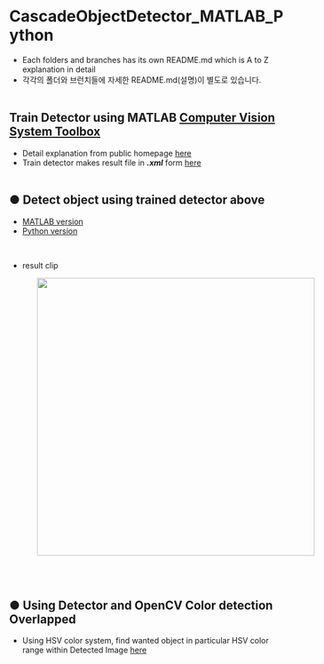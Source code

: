 # CascadeObjectDetector_MATLAB_Python
+ Each folders and branches has its own README.md which is A to Z explanation in detail
+ 각각의 폴더와 브런치들에 자세한 README.md(설명)이 별도로 있습니다.
</br></br>

## Train Detector using MATLAB [Computer Vision System Toolbox](https://kr.mathworks.com/help/vision/index.html)
+ Detail explanation from public homepage [here](https://kr.mathworks.com/help/vision/ug/train-a-cascade-object-detector.html?s_eid=PSM_13069)
+ Train detector makes result file in _**.xml**_ form [here](https://github.com/engcang/CascadeObjectDetector_MATLAB_Python/tree/master/Train_Detector_MATLAB)
</br></br>

## ● Detect object using trained detector above
+ [MATLAB version](https://github.com/engcang/CascadeObjectDetector_MATLAB_Python/tree/master/Detect_MATLAB)
+ [Python version](https://github.com/engcang/CascadeObjectDetector_MATLAB_Python/tree/master/Detect_Python)
<br>

  + result clip
  <p align="left">
  <img src="https://github.com/engcang/image-files/blob/master/opencv/Detected.gif" width="500" hspace="50"/>
  </p>
</br></br>

## ● Using Detector and OpenCV Color detection Overlapped
+ Using HSV color system, find wanted object in particular HSV color range within Detected Image [here]()
